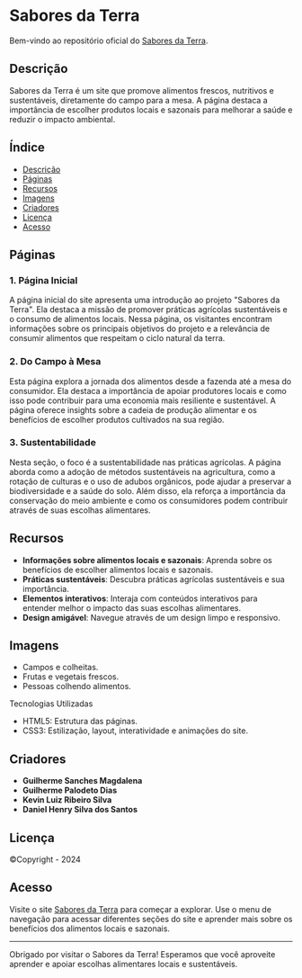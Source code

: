 # Sabores da Terra

Bem-vindo ao repositório oficial do [Sabores da Terra](https://guimag1904.github.io/saboresDaTerra/).

## Descrição

Sabores da Terra é um site que promove alimentos frescos, nutritivos e sustentáveis, diretamente do campo para a mesa. A página destaca a importância de escolher produtos locais e sazonais para melhorar a saúde e reduzir o impacto ambiental.

## Índice
- [Descrição](#descrição)
- [Páginas](#paginas)
- [Recursos](#recursos)
- [Imagens](#imagens)
- [Criadores](#criadores)
- [Licença](#licença)
- [Acesso](#acesso)

## Páginas

### 1. Página Inicial
A página inicial do site apresenta uma introdução ao projeto "Sabores da Terra". Ela destaca a missão de promover práticas agrícolas sustentáveis e o consumo de alimentos locais. Nessa página, os visitantes encontram informações sobre os principais objetivos do projeto e a relevância de consumir alimentos que respeitam o ciclo natural da terra.

### 2. Do Campo à Mesa
Esta página explora a jornada dos alimentos desde a fazenda até a mesa do consumidor. Ela destaca a importância de apoiar produtores locais e como isso pode contribuir para uma economia mais resiliente e sustentável. A página oferece insights sobre a cadeia de produção alimentar e os benefícios de escolher produtos cultivados na sua região.

### 3. Sustentabilidade
Nesta seção, o foco é a sustentabilidade nas práticas agrícolas. A página aborda como a adoção de métodos sustentáveis na agricultura, como a rotação de culturas e o uso de adubos orgânicos, pode ajudar a preservar a biodiversidade e a saúde do solo. Além disso, ela reforça a importância da conservação do meio ambiente e como os consumidores podem contribuir através de suas escolhas alimentares.

## Recursos
- **Informações sobre alimentos locais e sazonais**: Aprenda sobre os benefícios de escolher alimentos locais e sazonais.
- **Práticas sustentáveis**: Descubra práticas agrícolas sustentáveis e sua importância.
- **Elementos interativos**: Interaja com conteúdos interativos para entender melhor o impacto das suas escolhas alimentares.
- **Design amigável**: Navegue através de um design limpo e responsivo.

## Imagens
- Campos e colheitas.
- Frutas e vegetais frescos.
- Pessoas colhendo alimentos.

Tecnologias Utilizadas
- HTML5: Estrutura das páginas.
- CSS3: Estilização, layout, interatividade e animações do site.

## Criadores

- **Guilherme Sanches Magdalena**
- **Guilherme Palodeto Dias**
- **Kevin Luiz Ribeiro Silva**
- **Daniel Henry Silva dos Santos**

## Licença

©Copyright - 2024

## Acesso

Visite o site [Sabores da Terra](https://guimag1904.github.io/saboresDaTerra/) para começar a explorar. Use o menu de navegação para acessar diferentes seções do site e aprender mais sobre os benefícios dos alimentos locais e sazonais.

---

Obrigado por visitar o Sabores da Terra! Esperamos que você aproveite aprender e apoiar escolhas alimentares locais e sustentáveis.
